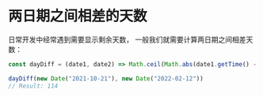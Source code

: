 # 两日期之间相差的天数
日常开发中经常遇到需要显示剩余天数， 一般我们就需要计算两日期之间相差天数：

```js
const dayDiff = (date1, date2) => Math.ceil(Math.abs(date1.getTime() - date2.getTime()) / 86400000);

dayDiff(new Date("2021-10-21"), new Date("2022-02-12"))
// Result: 114
```

